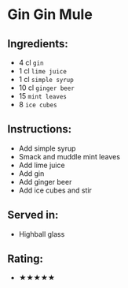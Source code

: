 # Gin Gin Mule

## Ingredients:
- 4 cl `gin`
- 1 cl `lime juice`
- 1 cl `simple syrup`
- 10 cl `ginger beer`
- 15 `mint leaves`
- 8 `ice cubes`

## Instructions:
- Add simple syrup
- Smack and muddle mint leaves
- Add lime juice
- Add gin
- Add ginger beer
- Add ice cubes and stir

## Served in:
- Highball glass

## Rating:
- ★★★★★